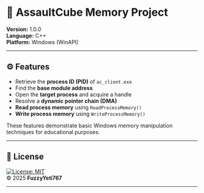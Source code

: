 # 🎯 AssaultCube Memory Project

**Version:** 1.0.0  
**Language:** C++  
**Platform:** Windows (WinAPI)

---

## ⚙️ Features

- Retrieve the **process ID (PID)** of `ac_client.exe`  
- Find the **base module address**  
- Open the **target process** and acquire a handle  
- Resolve a **dynamic pointer chain (DMA)**  
- **Read process memory** using `ReadProcessMemory()`  
- **Write process memory** using `WriteProcessMemory()`  

These features demonstrate basic Windows memory manipulation techniques for educational purposes.

---

## 🪪 License

[![License: MIT](https://img.shields.io/badge/License-MIT-blue.svg)](LICENSE)  
© 2025 **FuzzyYeti767**

---
